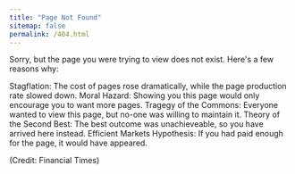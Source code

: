 ```yaml
---
title: "Page Not Found"
sitemap: false
permalink: /404.html
---
```


Sorry, but the page you were trying to view does not exist. Here's a few reasons why:

Stagflation: The cost of pages rose dramatically, while the page production rate slowed down. 
Moral Hazard: Showing you this page would only encourage you to want more pages. 
Tragegy of the Commons: Everyone wanted to view this page, but no-one was willing to maintain it. 
Theory of the Second Best: The best outcome was unachieveable, so you have arrived here instead. 
Efficient Markets Hypothesis: If you had paid enough for the page, it would have appeared. 


(Credit: Financial Times)
